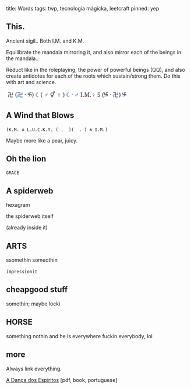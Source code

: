 title: Words
tags: twp, tecnologia mágicka, leetcraft
pinned: yep

## This.

Ancient sigil.. Both I.M. and K.M.

Equilibrate the mandala mirroring it, and also mirror each of the beings in the mandala..

Reduct like in the roleplaying, the power of powerful beings (QQ), and also
create antidotes for each of the roots which sustain/strong them. Do this with
art and science.

![I.M.FORMULA](images/iacchus-mercurius-formula-coitus.png)

## A Wind that Blows

```
(K.M. ☘ L.U.C.K.Y. ( .  )(  . ) ☘ I.M.)
```

Maybe more like a pear, juicy.

## Oh the lion

```
GRACE
```

## A spiderweb

hexagram

the spiderweb itself

(already inside it)

## ARTS

ssomethin someothin

`impressionit`

## cheapgood stuff

somethin; maybe locki

## HORSE

something nothin and he is everywhere fuckin everybody, lol

## more

Always link everything.

[A Dança dos Espíritos](https://bitbucket.org/mercvrivs/adancadosespiritos/raw/edf239bcf6bfc72e1a8b69ce4130e2528c653b0b/bin/adancadosespiritos.oneside.pdf) [pdf, book, portuguese]
